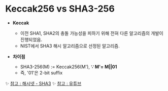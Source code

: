 # Keccak256 vs SHA3-256
+ **Keccak**
   + 이전 SHA1, SHA2의 충돌 가능성을 피하기 위해 전혀 다른 알고리즘의 개발이 진행되었음.
   + NIST에서 SHA3 해시 알고리즘으로 선정된 알고리즘.   
   
+ **차이점**   
   + SHA3-256(M) := Keccak256(M'), **∵ M'= M||01**
   + 즉, '01'은 2-bit suffix   
   
✨ [참고 : 해시넷 - SHA3](http://wiki.hash.kr/index.php/SHA3)
✨ [참고 : 유튜브](https://www.youtube.com/watch?v=mBw8kVaPngc)

